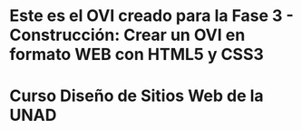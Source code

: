 # Este es el OVI creado para la Fase 3 - Construcción: Crear un OVI en formato WEB con HTML5 y CSS3
# Curso Diseño de Sitios Web de la UNAD
